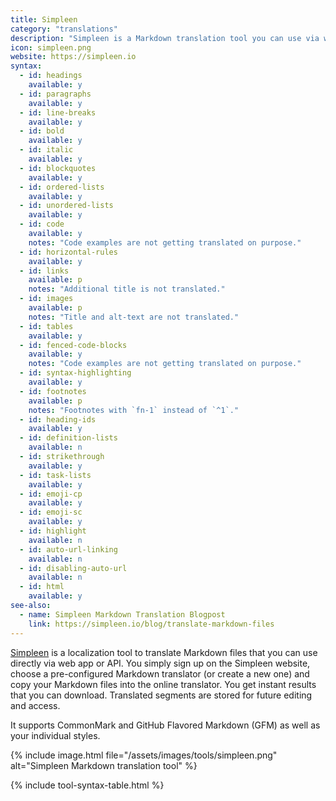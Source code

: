 ```yaml
---
title: Simpleen
category: "translations"
description: "Simpleen is a Markdown translation tool you can use via web app or API."
icon: simpleen.png
website: https://simpleen.io
syntax:
  - id: headings
    available: y
  - id: paragraphs
    available: y
  - id: line-breaks
    available: y
  - id: bold
    available: y
  - id: italic
    available: y
  - id: blockquotes
    available: y
  - id: ordered-lists
    available: y
  - id: unordered-lists
    available: y
  - id: code
    available: y
    notes: "Code examples are not getting translated on purpose."
  - id: horizontal-rules
    available: y
  - id: links
    available: p
    notes: "Additional title is not translated."
  - id: images
    available: p
    notes: "Title and alt-text are not translated."
  - id: tables
    available: y
  - id: fenced-code-blocks
    available: y
    notes: "Code examples are not getting translated on purpose."
  - id: syntax-highlighting
    available: y
  - id: footnotes
    available: p
    notes: "Footnotes with `fn-1` instead of `^1`."
  - id: heading-ids
    available: y
  - id: definition-lists
    available: n
  - id: strikethrough
    available: y
  - id: task-lists
    available: y
  - id: emoji-cp
    available: y
  - id: emoji-sc
    available: y
  - id: highlight
    available: n
  - id: auto-url-linking
    available: n
  - id: disabling-auto-url
    available: n
  - id: html
    available: y
see-also:
  - name: Simpleen Markdown Translation Blogpost
    link: https://simpleen.io/blog/translate-markdown-files
---
```


[Simpleen](https://simpleen.io) is a localization tool to translate Markdown files that you can use directly via web app or API. You simply sign up on the Simpleen website, choose a pre-configured Markdown translator (or create a new one) and copy your Markdown files into the online translator. You get instant results that you can download. Translated segments are stored for future editing and access.

It supports CommonMark and GitHub Flavored Markdown (GFM) as well as your individual styles.

{% include image.html file="/assets/images/tools/simpleen.png" alt="Simpleen Markdown translation tool" %}

{% include tool-syntax-table.html %}
